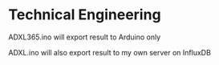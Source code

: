 # Technical Engineering
ADXL365.ino will export result to Arduino only

ADXL.ino will also export result to my own server on InfluxDB
